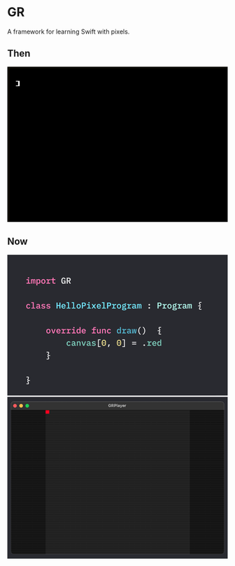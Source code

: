 # GR

A framework for learning Swift with pixels.

## Then

![](Docs/Apple-2-GR.gif)

## Now

![](Docs/HelloPixel-Program.png)
![](Docs/HelloPixel-Window.png)
